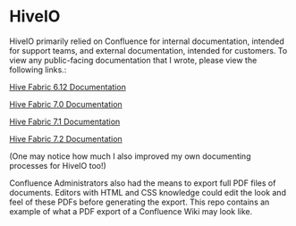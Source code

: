 # HiveIO #

HiveIO primarily relied on Confluence for internal documentation, intended for 
support teams, and external documentation, intended for customers. To view any 
public-facing documentation that I wrote, please view the following links.:

[Hive Fabric 6.12 Documentation](https://hiveio.atlassian.net/wiki/spaces/HIO612/overview)

[Hive Fabric 7.0 Documentation](https://hiveio.atlassian.net/wiki/spaces/HF70/overview)

[Hive Fabric 7.1 Documentation](https://hiveio.atlassian.net/wiki/spaces/HF71/overview)

[Hive Fabric 7.2 Documentation](https://hiveio.atlassian.net/wiki/spaces/HF72/overview)

(One may notice how much I also improved my own documenting processes for HiveIO too!)

Confluence Administrators also had the means to export full PDF files of 
documents. Editors with HTML and CSS knowledge could edit the look and feel of 
these PDFs before generating the export. This repo contains an example of what 
a PDF export of a Confluence Wiki may look like.